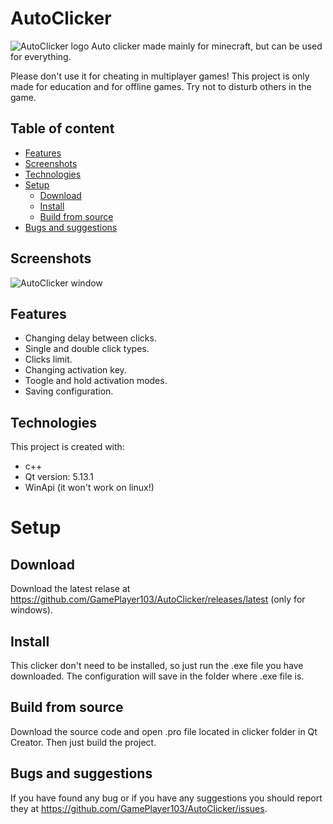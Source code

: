 # AutoClicker
![AutoClicker logo](https://github.com/GamePlayer103/AutoClicker/tree/master/logo/logo.png)
Auto clicker made mainly for minecraft, but can be used for everything.

Please don't use it for cheating in multiplayer games! This project is only made for education and for offline games. Try not to disturb others in the game.

## Table of content
* [Features](#features)
* [Screenshots](#screenshots)
* [Technologies](#technologies)
* [Setup](#setup)
  * [Download](#download)
  * [Install](#install)
  * [Build from source](#build-from-source)
* [Bugs and suggestions](#bugs-and-suggestions)

## Screenshots
![AutoClicker window](https://github.com/GamePlayer103/AutoClicker/tree/master/images/screenshot_1.png)

## Features
* Changing delay between clicks.
* Single and double click types.
* Clicks limit.
* Changing activation key.
* Toogle and hold activation modes.
* Saving configuration.

## Technologies
This project is created with:
* c++
* Qt version: 5.13.1
* WinApi (it won't work on linux!)

# Setup

## Download
Download the latest relase at https://github.com/GamePlayer103/AutoClicker/releases/latest (only for windows).

## Install
This clicker don't need to be installed, so just run the .exe file you have downloaded. The configuration will save in the folder where .exe file is.

## Build from source

Download the source code and open .pro file located in clicker folder in Qt Creator. Then just build the project.

## Bugs and suggestions
If you have found any bug or if you have any suggestions you should report they at https://github.com/GamePlayer103/AutoClicker/issues.